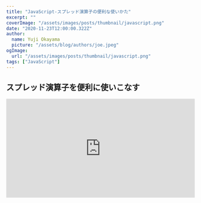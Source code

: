```yaml
---
title: "JavaScript-スプレッド演算子の便利な使いかた"
excerpt: ""
coverImage: "/assets/images/posts/thumbnail/javascript.png"
date: "2020-11-23T12:00:00.322Z"
author:
  name: Yuji Okayama
  picture: "/assets/blog/authors/joe.jpeg"
ogImage:
  url: "/assets/images/posts/thumbnail/javascript.png"
tags: ["JavaScript"]
---
```


## スプレッド演算子を便利に使いこなす

<iframe height="265" style="width: 100%;" scrolling="no" title="JavaScript-スプレッド演算子の便利な使いかた" src="https://codepen.io/yujiokayama/embed/LYGByLE?height=265&theme-id=dark&default-tab=js,result" frameborder="no" loading="lazy" allowtransparency="true" allowfullscreen="true">
  See the Pen <a href='https://codepen.io/yujiokayama/pen/LYGByLE'>JavaScript-スプレッド演算子の便利な使いかた</a> by yujiokayama
  (<a href='https://codepen.io/yujiokayama'>@yujiokayama</a>) on <a href='https://codepen.io'>CodePen</a>.
</iframe>